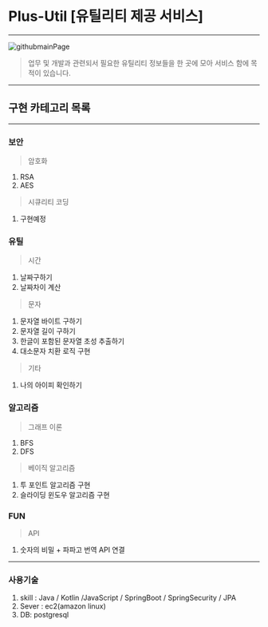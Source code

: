 # Plus-Util [유틸리티 제공 서비스]
---
![githubmainPage](https://user-images.githubusercontent.com/67782250/270141957-ddcb395a-101c-4f8c-8b82-3c79b427614f.png)
 > 업무 및 개발과 관련되서 필요한 유틸리티 정보들을 한 곳에 모아 서비스 함에 목적이 있습니다.
---
## 구현 카테고리 목록
---
### 보안
> 암호화
  1. RSA
  2. AES
> 시큐리티 코딩
  1. 구현예정

### 유틸
> 시간
  1. 날짜구하기
  2. 날짜차이 계산

> 문자
 1. 문자열 바이트 구하기
 2. 문자열 길이 구하기
 3. 한글이 포함된 문자열 초성 추출하기
 4. 대소문자 치환 로직 구현

> 기타
 1. 나의 아이피 확인하기

### 알고리즘
> 그래프 이론
  1. BFS
  2. DFS

> 베이직 알고리즘
  1. 투 포인트 알고리즘 구현
  2. 슬라이딩 윈도우 알고리즘 구현 

### FUN
> API
1. 숫자의 비밀 + 파파고 번역 API 연결

---
### 사용기술
1. skill : Java / Kotlin /JavaScript / SpringBoot / SpringSecurity / JPA
2. Sever : ec2(amazon linux)
3. DB: postgresql
  
